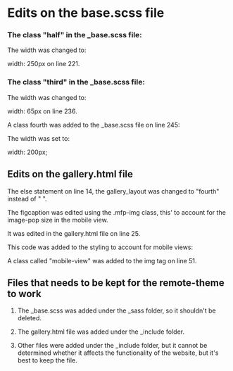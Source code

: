 # Edits on the base.scss file

### The class "half" in the _base.scss file:

The width was changed to:

width: 250px on line 221.

### The class "third" in the _base.scss file:

The width was changed to:

width: 65px on line 236.

A class fourth was added to the _base.scss file on line 245:

The width was set to:

width: 200px;

## Edits on the gallery.html file

The else statement on line 14, the gallery_layout was changed to "fourth" instead of " ".

The figcaption was edited using the .mfp-img class, this' to account for the image-pop size in the mobile view.

It was edited in the gallery.html file on line 25.

This code was added to the styling to account for mobile views:

<style>
  @media screen and (max-width: 480px) {
  .image-mobile{
    width: 65px !important;
    height: auto !important;
  }
  .mfp-img{
    width: 175px !important;
    height: auto !important;
  }
  .fourth, .half{
    width: 380px !important;
    height: auto !important;
    flex-direction: row !important;
    justify-content: space-around;
  }
   .half .image-mobile{
    width: 125px !important;
    height: auto !important;
  }
  .fourth  .image-mobile{
    width: 100px !important;
    height: auto !important;
  }
}
</style>

A class called "mobile-view" was added to the img tag on line 51.


## Files that needs to be kept for the remote-theme to work

1. The _base.scss was added under the  _sass folder, so it shouldn't be deleted.

2. The gallery.html file was added under the _include folder.

3. Other files were added under the _include folder, but it cannot be determined whether it affects the functionality of the website, but it's best to keep the file.
